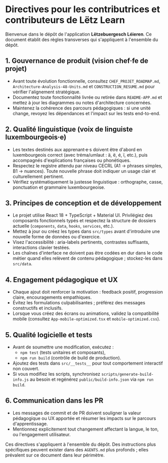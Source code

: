 # Directives pour les contributrices et contributeurs de Lëtz Learn

Bienvenue dans le dépôt de l'application **Lëtzebuergesch Léieren**. Ce document établit des règles transverses qui s'appliquent à l'ensemble du dépôt.

## 1. Gouvernance de produit (vision chef·fe de projet)
- Avant toute évolution fonctionnelle, consultez `CHEF_PROJET_ROADMAP.md`, `Architecture-Analysis-48-Units.md` et `CONSTRUCTION_RESUME.md` pour vérifier l'alignement stratégique.
- Documentez toute fonctionnalité livrée ou retirée dans `README-APP.md` et mettez à jour les diagrammes ou notes d'architecture concernées.
- Maintenez la cohérence des parcours pédagogiques : si une unité change, revoyez les dépendances et l'impact sur les tests end-to-end.

## 2. Qualité linguistique (voix de linguiste luxembourgeois·e)
- Les textes destinés aux apprenant·e·s doivent être d'abord en luxembourgeois correct (avec tréma/umlaut : ä, ë, é, ï, etc.), puis accompagnés d'explications françaises ou phonétiques.
- Respectez le registre attendu par niveau CECRL (A1 → phrases simples, B1 → nuances). Toute nouvelle phrase doit indiquer un usage clair et culturellement pertinent.
- Vérifiez systématiquement la justesse linguistique : orthographe, casse, ponctuation et grammaire luxembourgeoise.

## 3. Principes de conception et de développement
- Le projet utilise React 18 + TypeScript + Material UI. Privilégiez des composants fonctionnels typés et respectez la structure de dossiers actuelle (`components`, `data`, `hooks`, `services`, etc.).
- Mettez à jour ou créez les types dans `src/types` avant d'introduire une nouvelle forme de données ou d'exercice.
- Visez l'accessibilité : aria-labels pertinents, contrastes suffisants, interactions clavier testées.
- Les chaînes d'interface ne doivent pas être codées en dur dans le code métier quand elles relèvent de contenu pédagogique ; stockez-les dans `src/data`.

## 4. Engagement pédagogique et UX
- Chaque ajout doit renforcer la motivation : feedback positif, progression claire, encouragements empathiques.
- Évitez les formulations culpabilisantes ; préférez des messages constructifs et inclusifs.
- Lorsque vous créez des écrans ou animations, validez la compatibilité mobile (consultez `App-mobile-optimized.tsx` et `mobile-optimized.css`).

## 5. Qualité logicielle et tests
- Avant de soumettre une modification, exécutez :
  - `npm test` (tests unitaires et composants),
  - `npm run build` (contrôle de build de production).
- Ajoutez des tests dans `src/__tests__` pour tout comportement interactif non couvert.
- Si vous modifiez les scripts, synchronisez `scripts/generate-build-info.js` au besoin et regénérez `public/build-info.json` via `npm run build`.

## 6. Communication dans les PR
- Les messages de commit et de PR doivent souligner la valeur pédagogique ou UX apportée et résumer les impacts sur le parcours d'apprentissage.
- Mentionnez explicitement tout changement affectant la langue, le ton, ou l'engagement utilisateur.

Ces directives s'appliquent à l'ensemble du dépôt. Des instructions plus spécifiques peuvent exister dans des `AGENTS.md` plus profonds ; elles prévalent sur ce document dans leur périmètre.
